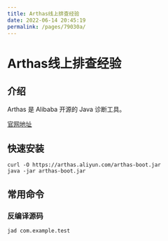 ```yaml
---
title: Arthas线上排查经验
date: 2022-06-14 20:45:19
permalink: /pages/79030a/
---
```


# Arthas线上排查经验

## 介绍

Arthas 是 Alibaba 开源的 Java 诊断工具。

[官网地址](https://arthas.gitee.io/index.html)

## 快速安装

```shell
curl -O https://arthas.aliyun.com/arthas-boot.jar
java -jar arthas-boot.jar
```

## 常用命令

### 反编译源码
```shell
jad com.example.test
```